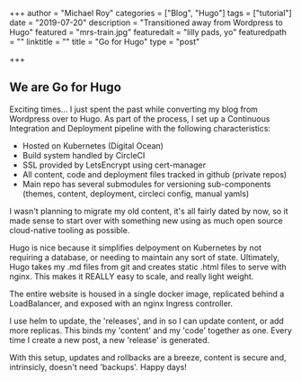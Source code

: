 +++
author = "Michael Roy"
categories = ["Blog", "Hugo"]
tags = ["tutorial"]
date = "2019-07-20"
description = "Transitioned away from Wordpress to Hugo"
featured = "mrs-train.jpg"
featuredalt = "lilly pads, yo"
featuredpath = ""
linktitle = ""
title = "Go for Hugo"
type = "post"

+++

## We are Go for Hugo

Exciting times...
I just spent the past while converting my blog from Wordpress over to Hugo.
As part of the process, I set up a Continuous Integration and Deployment pipeline with the following characteristics:

- Hosted on Kubernetes (Digital Ocean)
- Build system handled by CircleCI
- SSL provided by LetsEncrypt using cert-manager
- All content, code and deployment files tracked in github (private repos)
- Main repo has several submodules for versioning sub-components (themes, content, deployment, circleci config, manual yamls)

I wasn't planning to migrate my old content, it's all fairly dated by now, so it made sense to start over with something new using as much open source cloud-native tooling as possible.

Hugo is nice because it simplifies delpoyment on Kubernetes by not requiring a database, or needing to maintain any sort of state. Ultimately, Hugo takes my .md files from git and creates static .html files to serve with nginx.
This makes it REALLY easy to scale, and really light weight.

The entire website is housed in a single docker image, replicated behind a LoadBalancer, and exposed with an nginx Ingress controller.

I use helm to update, the 'releases', and in so I can update content, or add more replicas.
This binds my 'content' and my 'code' together as one. Every time I create a new post, a new 'release' is generated.

With this setup, updates and rollbacks are a breeze, content is secure and, intrinsicly, doesn't need 'backups'. Happy days!
